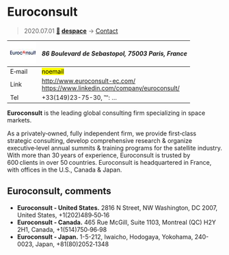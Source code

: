 # Euroconsult
> 2020.07.01 **[🚀](../index/index.md) [despace](index.md)** → [Contact](contact.md)

|[![](f/contact/e/euroconsult_logo1_thumb.jpg)](f/contact/e/euroconsult_logo1.png)|*86 Boulevard de Sebastopol, 75003 Paris, France*|
|:--|:--|
|E‑mail| <mark>noemail</mark> |
|Link| <http://www.euroconsult-ec.com/><br> <https://www.linkedin.com/company/euroconsult/> |
|Tel| +33(149)23-75-30, ℻: … |

**Euroconsult** is the leading global consulting firm specializing in space markets.

As a privately‑owned, fully independent firm, we provide first‑class strategic consulting, develop comprehensive research & organize executive‑level annual summits & training programs for the satellite industry. With more than 30 years of experience, Euroconsult is trusted by 600 clients in over 50 countries. Euroconsult is headquartered in France, with offices in the U.S., Canada & Japan.

<p style="page-break-after:always"> </p>

## Euroconsult, comments

   - **Euroconsult - United States.** 2816 N Street, NW Washington, DC 2007, United States, +1(202)489‑50‑16
   - **Euroconsult - Canada.** 465 Rue McGill, Suite 1103, Montreal (QC) H2Y 2H1, Canada, +1(514)750‑96‑98
   - **Euroconsult - Japan.** 1-5-212, Iwaicho, Hodogaya, Yokohama, 240-0023, Japan, +81(80)2052‑1348

